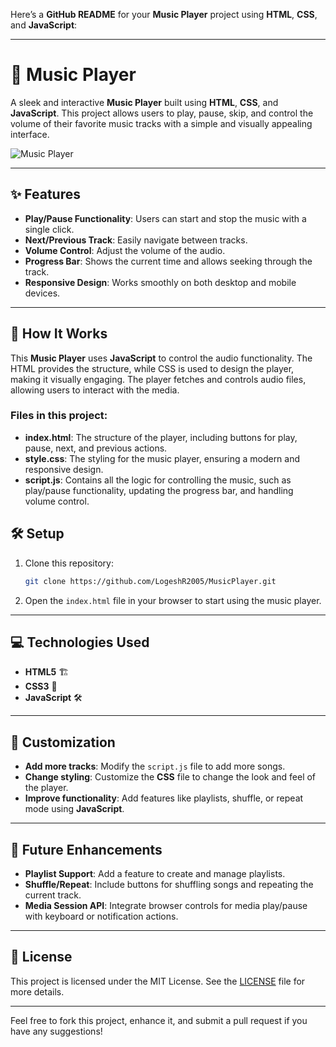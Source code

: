 Here’s a **GitHub README** for your **Music Player** project using **HTML**, **CSS**, and **JavaScript**:

---

# 🎵 Music Player

A sleek and interactive **Music Player** built using **HTML**, **CSS**, and **JavaScript**. This project allows users to play, pause, skip, and control the volume of their favorite music tracks with a simple and visually appealing interface.


![Music Player](https://github.com/user-attachments/assets/e8d77fb7-e329-4aaa-a6f9-a37407d3bf80)

---

## ✨ Features

- **Play/Pause Functionality**: Users can start and stop the music with a single click.
- **Next/Previous Track**: Easily navigate between tracks.
- **Volume Control**: Adjust the volume of the audio.
- **Progress Bar**: Shows the current time and allows seeking through the track.
- **Responsive Design**: Works smoothly on both desktop and mobile devices.

---

## 🚀 How It Works

This **Music Player** uses **JavaScript** to control the audio functionality. The HTML provides the structure, while CSS is used to design the player, making it visually engaging. The player fetches and controls audio files, allowing users to interact with the media.

### Files in this project:
- **index.html**: The structure of the player, including buttons for play, pause, next, and previous actions.
- **style.css**: The styling for the music player, ensuring a modern and responsive design.
- **script.js**: Contains all the logic for controlling the music, such as play/pause functionality, updating the progress bar, and handling volume control.





## 🛠️ Setup

1. Clone this repository:
   ```bash
   git clone https://github.com/LogeshR2005/MusicPlayer.git
   ```
2. Open the `index.html` file in your browser to start using the music player.

---

## 💻 Technologies Used

- **HTML5** 🏗️
- **CSS3** 🎨
- **JavaScript** 🛠️

---

## 🔧 Customization

- **Add more tracks**: Modify the `script.js` file to add more songs.
- **Change styling**: Customize the **CSS** file to change the look and feel of the player.
- **Improve functionality**: Add features like playlists, shuffle, or repeat mode using **JavaScript**.

---

## 🌟 Future Enhancements

- **Playlist Support**: Add a feature to create and manage playlists.
- **Shuffle/Repeat**: Include buttons for shuffling songs and repeating the current track.
- **Media Session API**: Integrate browser controls for media play/pause with keyboard or notification actions.

---





## 📄 License

This project is licensed under the MIT License. See the [LICENSE](LICENSE) file for more details.

---

Feel free to fork this project, enhance it, and submit a pull request if you have any suggestions!
